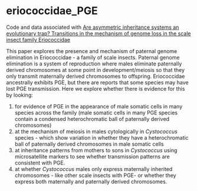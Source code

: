 # eriococcidae_PGE

Code and data associated with [Are asymmetric inheritance systems an evolutionary trap? Transitions in the mechanism of genome loss in the scale insect family Eriococcidae](https://doi.org/10.1101/2022.06.23.497384)

This paper explores the presence and mechanism of paternal genome elimination in Eriococcidae - a family of scale insects. Paternal genome elimination is a system of reproduction where males eliminate paternally derived chromosomes at some point in development/meiosis so that they only transmit maternally derived chromosomes to offspring. Eriococcidae ancestrally exhibits PGE, but there are reports that some species may have lost PGE transmission. Here we explore whether there is evidence for this by looking:
1. for evidence of PGE in the appearance of male somatic cells in many species across the family (male somatic cells in many PGE species contain a condensed heterochromatic ball of paternally derived chromosomes)
2. at the mechanism of meiosis in males cytologically in *Cystococcus* species - which show variation in whether they have a heterochromatic ball of paternally derived chromosomes in male somatic cells
3. at inheritance patterns from mothers to sons in *Cystococcus* using microsatellite markers to see whether transmission patterns are consistent with PGE.
4. at whether *Cystococcus* males only express maternally inherited chromosomes - like other scale insects with PGE- or whether they express both maternally and paternally derived chromosomes.
